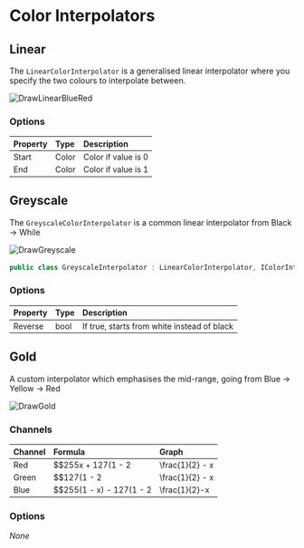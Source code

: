 # Color Interpolators

## Linear

The `LinearColorInterpolator` is a generalised linear interpolator where you specify the two colours to interpolate between.

![DrawLinearBlueRed](https://raw.githubusercontent.com/b-faze/Faze.Rendering/master/Documentation/Wiki/Images/DrawLinearBlueRed.png)

### Options

| Property | Type | Description |
| :--- | :--- | :--- |
| Start | Color | Color if value is 0 |
| End | Color | Color if value is 1 |

## Greyscale

The `GreyscaleColorInterpolator` is a common linear interpolator from Black -&gt; While

![DrawGreyscale](https://raw.githubusercontent.com/b-faze/Faze.Rendering/master/Documentation/Wiki/Images/DrawGreyscale.png)

```csharp
public class GreyscaleInterpolator : LinearColorInterpolator, IColorInterpolator
```

### Options

| Property | Type | Description |
| :--- | :--- | :--- |
| Reverse | bool | If true, starts from white instead of black |

## Gold

A custom interpolator which emphasises the mid-range, going from Blue -&gt; Yellow -&gt; Red

![DrawGold](https://raw.githubusercontent.com/b-faze/Faze.Rendering/master/Documentation/Wiki/Images/DrawGold.png)

### Channels

| Channel | Formula | Graph |
| :--- | :--- | :--- |
| Red | $$255x + 127(1 - 2|\frac{1}{2} - x|)$$  | ![](../.gitbook/assets/gold_red2.png)  |
| Green | $$127(1 - 2|\frac{1}{2} - x|)$$  | ![](../.gitbook/assets/gold_blue-2-.png)  |
| Blue | $$255(1 - x) - 127(1 - 2|\frac{1}{2}-x|)$$  |  ![](../.gitbook/assets/gold_blue-2-.png) |

### Options

_None_

